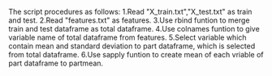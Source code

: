 The script procedures as follows:
1.Read "X_train.txt","X_test.txt" as train and test.
2.Read "features.txt" as features.
3.Use rbind funtion to merge train and test dataframe as total dataframe.
4.Use colnames funtion to give variable name of total dataframe from features.
5.Select variable which contain  mean and standard deviation to part dataframe, which is selected from total dataframe.
6.Use sapply funtion to create mean of each vriable of part dataframe to partmean.

